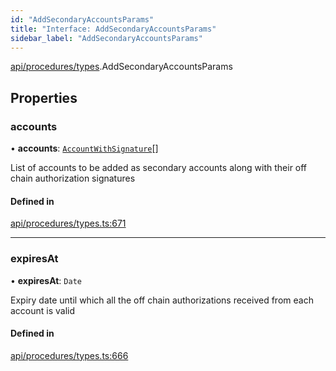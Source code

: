 ```yaml
---
id: "AddSecondaryAccountsParams"
title: "Interface: AddSecondaryAccountsParams"
sidebar_label: "AddSecondaryAccountsParams"
---
```


[api/procedures/types](../../../../../modules/API/Procedures/Types/Types.md).AddSecondaryAccountsParams

## Properties

### accounts

• **accounts**: [`AccountWithSignature`](../AccountWithSignature/AccountWithSignature.md)[]

List of accounts to be added as secondary accounts along with their off chain authorization signatures

#### Defined in

[api/procedures/types.ts:671](https://github.com/PolymeshAssociation/polymesh-sdk/blob/995f17653/src/api/procedures/types.ts#L671)

___

### expiresAt

• **expiresAt**: `Date`

Expiry date until which all the off chain authorizations received from each account is valid

#### Defined in

[api/procedures/types.ts:666](https://github.com/PolymeshAssociation/polymesh-sdk/blob/995f17653/src/api/procedures/types.ts#L666)
